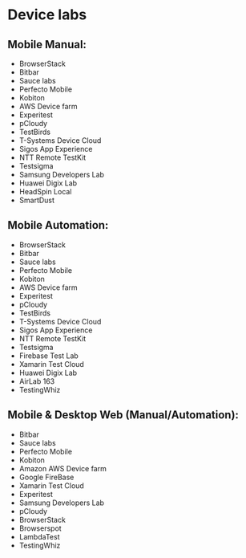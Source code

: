 # Device labs

## Mobile Manual:

* BrowserStack
* Bitbar
* Sauce labs
* Perfecto Mobile
* Kobiton
* AWS Device farm
* Experitest
* pCloudy
* TestBirds
* T-Systems Device Cloud
* Sigos App Experience
* NTT Remote TestKit
* Testsigma
* Samsung Developers Lab
* Huawei Digix Lab
* HeadSpin Local
* SmartDust

## Mobile Automation:

* BrowserStack
* Bitbar
* Sauce labs
* Perfecto Mobile
* Kobiton
* AWS Device farm
* Experitest
* pCloudy
* TestBirds
* T-Systems Device Cloud
* Sigos App Experience
* NTT Remote TestKit
* Testsigma
* Firebase Test Lab
* Xamarin Test Cloud
* Huawei Digix Lab
* AirLab 163
* TestingWhiz

## Mobile & Desktop Web \(Manual/Automation\):

* Bitbar
* Sauce labs
* Perfecto Mobile
* Kobiton
* Amazon AWS Device farm
* Google FireBase
* Xamarin Test Cloud
* Experitest
* Samsung Developers Lab
* pCloudy
* BrowserStack
* Browserspot
* LambdaTest
* TestingWhiz

